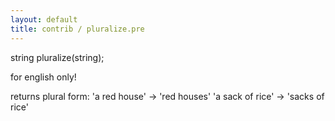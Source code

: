 ```yaml
---
layout: default
title: contrib / pluralize.pre
---
```


string pluralize(string);

for english only!

returns plural form:
'a red house' -> 'red houses'
'a sack of rice' -> 'sacks of rice'
